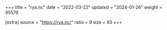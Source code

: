 +++
title = "rya.nc"
date = "2022-03-22"
updated = "2024-01-26"
weight = 95579

[extra]
source = "https://rya.nc/"
ratio = 9
size = 93
+++
